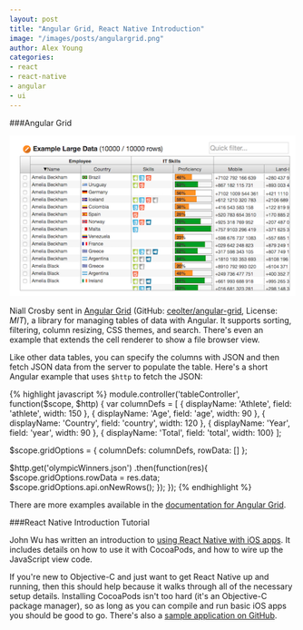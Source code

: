 ```yaml
---
layout: post
title: "Angular Grid, React Native Introduction"
image: "/images/posts/angulargrid.png"
author: Alex Young
categories:
- react
- react-native
- angular
- ui
---
```


###Angular Grid

![Angular Gird](/images/posts/angulargrid.png)

Niall Crosby sent in [Angular Grid](http://www.angulargrid.com) (GitHub: [ceolter/angular-grid](https://github.com/ceolter/angular-grid/), License: _MIT_), a library for managing tables of data with Angular.  It supports sorting, filtering, column resizing, CSS themes, and search.  There's even an example that extends the cell renderer to show a file browser view.

Like other data tables, you can specify the columns with JSON and then fetch JSON data from the server to populate the table.  Here's a short Angular example that uses `$http` to fetch the JSON:

{% highlight javascript %}
module.controller('tableController', function($scope, $http) {
  var columnDefs = [
    { displayName: 'Athlete', field: 'athlete', width: 150 },
    { displayName: 'Age', field: 'age', width: 90 },
    { displayName: 'Country', field: 'country', width: 120 },
    { displayName: 'Year', field: 'year', width: 90 },
    { displayName: 'Total', field: 'total', width: 100}
  ];

  $scope.gridOptions = {
    columnDefs: columnDefs,
    rowData: []
  };

  $http.get('olympicWinners.json')
    .then(function(res){
      $scope.gridOptions.rowData = res.data;
      $scope.gridOptions.api.onNewRows();
    });
});
{% endhighlight %}

There are more examples available in the [documentation for Angular Grid](http://www.angulargrid.com/documentation.php).

###React Native Introduction Tutorial

John Wu has written an introduction to [using React Native with iOS apps](http://blog-en.leapoahead.com/post/use-react-native-in-existing-ios-app).  It includes details on how to use it with CocoaPods, and how to wire up the JavaScript view code.

If you're new to Objective-C and just want to get React Native up and running, then this should help because it walks through all of the necessary setup details.  Installing CocoaPods isn't too hard (it's an Objective-C package manager), so as long as you can compile and run basic iOS apps you should be good to go.  There's also a [sample application on GitHub](https://github.com/tjwudi/EmbededReactNativeExample).
